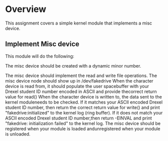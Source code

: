# Overview
This assignment covers a simple kernel module that implements a misc device.

## Implement Misc device
This module will do the following:

The misc device should be created with a dynamic minor number.

The misc device should implement the read and write file operations.
The misc device node should show up in /dev/fakedrive
When the character device is read from, it should populate the user spacebuffer with your Drexel student ID number encoded in ASCII and provide thecorrect return value for read()
When the character device is written to, the data sent to the kernel moduleneeds to be checked. If it matches your ASCII encoded Drexel student ID number, then return the correct return value for write() and print "fakedrive:initialized" to the kernel log (ring buffer).
If it does not match your ASCII encoded Drexel student ID number,then return -EINVAL and print "fakedrive: initialization failed" to the kernel log.
The misc device should be registered when your module is loaded andunregistered when your module is unloaded.
